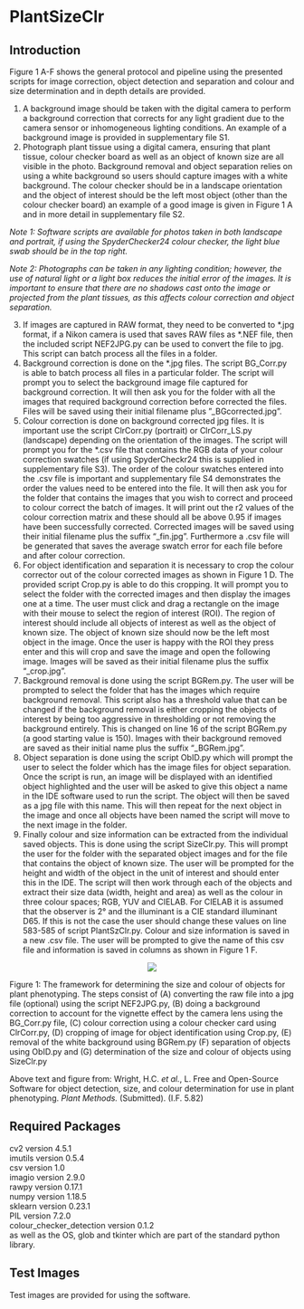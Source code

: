 # PlantSizeClr

## Introduction 
Figure 1 A-F shows the general protocol and pipeline using the presented scripts for image correction, object detection and separation and colour and size determination and in depth details are provided.

1.	A background image should be taken with the digital camera to perform a background correction that corrects for any light gradient due to the camera sensor or inhomogeneous lighting conditions. An example of a background image is provided in supplementary file S1.
2.	Photograph plant tissue using a digital camera, ensuring that plant tissue, colour checker board as well as an object of known size are all visible in the photo. Background removal and object separation relies on using a white background so users should capture images with a white background. The colour checker should be in a landscape orientation and the object of interest should be the left most object (other than the colour checker board) an example of a good image is given in Figure 1 A and in more detail in supplementary file S2.

*Note 1: Software scripts are available for photos taken in both landscape and portrait, if using the SpyderChecker24 colour checker, the light blue swab should be in the top right.*
 
*Note 2: Photographs can be taken in any lighting condition; however, the use of natural light or a light box reduces the initial error of the images. It is important to ensure that there are no shadows cast onto the image or projected from the plant tissues, as this affects colour correction and object separation.*

3.	If images are captured in RAW format, they need to be converted to *.jpg format, if a Nikon camera is used that saves RAW files as *.NEF file, then the included script NEF2JPG.py can be used to convert the file to jpg. This script can batch process all the files in a folder.
4.	Background correction is done on the *.jpg files. The script BG_Corr.py is able to batch process all files in a particular folder. The script will prompt you to select the background image file captured for background correction. It will then ask you for the folder with all the images that required background correction before corrected the files. Files will be saved using their initial filename plus ”_BGcorrected.jpg”.
5.	Colour correction is done on background corrected jpg files. It is important use the script ClrCorr.py (portrait) or ClrCorr_LS.py (landscape) depending on the orientation of the images. The script will prompt you for the *.csv file that contains the RGB data of your colour correction swatches (if using SpyderCheckr24 this is supplied in supplementary file S3). The order of the colour swatches entered into the .csv file is important and supplementary file S4 demonstrates the order the values need to be entered into the file. It will then ask you for the folder that contains the images that you wish to correct and proceed to colour correct the batch of images. It will print out the r2 values of the colour correction matrix and these should all be above 0.95 if images have been successfully corrected. Corrected images will be saved using their initial filename plus the suffix “_fin.jpg”. Furthermore a .csv file will be generated that saves the average swatch error for each file before and after colour correction. 
6.	For object identification and separation it is necessary to crop the colour corrector out of the colour corrected images as shown in Figure 1 D. The provided script Crop.py is able to do this cropping. It will prompt you to select the folder with the corrected images and then display the images one at a time. The user must click and drag a rectangle on the image with their mouse to select the region of interest (ROI). The region of interest should include all objects of interest as well as the object of known size. The object of known size should now be the left most object in the image. Once the user is happy with the ROI they press enter and this will crop and save the image and open the following image. Images will be saved as their initial filename plus the suffix “_crop.jpg”.
7.	Background removal is done using the script BGRem.py. The user will be prompted to select the folder that has the images which require background removal. This script also has a threshold value that can be changed if the background removal is either cropping the objects of interest by being too aggressive in thresholding or not removing the background entirely. This is changed on line 16 of the script BGRem.py (a good starting value is 150). Images with their background removed are saved as their initial name plus the suffix “_BGRem.jpg”.
8.	Object separation is done using the script ObID.py which will prompt the user to select the folder which has the image files for object separation. Once the script is run, an image will be displayed with an identified object highlighted and the user will be asked to give this object a name in the IDE software used to run the script. The object will then be saved as a jpg file with this name. This will then repeat for the next object in the image and once all objects have been named the script will move to the next image in the folder. 
9.	Finally colour and size information can be extracted from the individual saved objects. This is done using the script SizeClr.py. This will prompt the user for the folder with the separated object images and for the file that contains the object of known size. The user will be prompted for the height and width of the object in the unit of interest and should enter this in the IDE. The script will then work through each of the objects and extract their size data (width, height and area) as well as the colour in three colour spaces; RGB, YUV and CIELAB. For CIELAB it is assumed that the observer is 2° and the illuminant is a CIE standard illuminant D65. If this is not the case the user should change these values on line 583-585 of script PlantSzClr.py. Colour and size information is saved in a new .csv file. The user will be prompted to give the name of this csv file and information is saved in columns as shown in Figure 1 F.

<p align="center">
  <img src="https://user-images.githubusercontent.com/104008615/216567524-8fb0970a-f0c6-41cb-9e39-6877a8ba120d.png" />
</p>
Figure 1: The framework for determining the size and colour of objects for plant phenotyping. The steps consist of (A) converting the raw file into a jpg file (optional) using the script NEF2JPG.py, (B) doing a background correction to account for the vignette effect by the camera lens using the BG_Corr.py file, (C) colour correction using a colour checker card using ClrCorr.py, (D) cropping of image for object identification using Crop.py, (E) removal of the white background using BGRem.py (F) separation of objects using ObID.py and (G) determination of the size and colour of objects using SizeClr.py

Above text and figure from: Wright, H.C. *et al.*, L. Free and Open-Source Software for object detection, size, and colour determination for use in plant phenotyping. *Plant Methods.* (Submitted). (I.F. 5.82)

## Required Packages
cv2 version 4.5.1<br>
imutils version 0.5.4<br>
csv version 1.0<br>
imagio version 2.9.0<br>
rawpy version 0.17.1<br>
numpy version 1.18.5<br>
sklearn version 0.23.1<br>
PIL version 7.2.0<br>
colour_checker_detection version 0.1.2<br>
as well as the OS, glob and tkinter which are part of the standard python library.<br>

## Test Images

Test images are provided for using the software.

